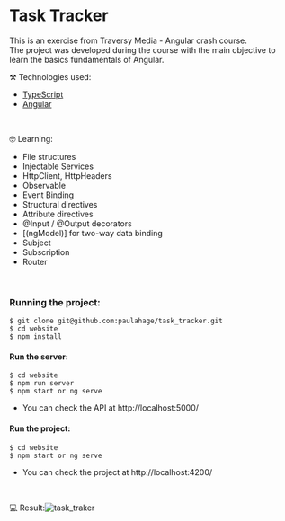 # Task Tracker
This is an exercise from Traversy Media - Angular crash course.</br>
The project was developed during the course with the main objective to learn the basics fundamentals of Angular.

⚒️ Technologies used:

- [TypeScript](https://www.typescriptlang.org/)
- [Angular](https://angular.io/docs)

</br>

🤓 Learning:

- File structures
- Injectable Services
- HttpClient, HttpHeaders
- Observable
- Event Binding
- Structural directives
- Attribute directives
- @Input / @Output decorators
- [(ngModel)] for two-way data binding
- Subject
- Subscription
- Router

<br/>

### Running the project:

```
$ git clone git@github.com:paulahage/task_tracker.git
$ cd website
$ npm install
```
#### Run the server:

```
$ cd website
$ npm run server
$ npm start or ng serve
```
- You can check the API at http://localhost:5000/

#### Run the project:

```
$ cd website
$ npm start or ng serve
```
- You can check the project at http://localhost:4200/

<br/>

💻 Result:![task_traker](https://github.com/paulahage/task_tracker/assets/84124999/fa942337-eee7-4c7a-a460-e3c7f7e460cc)
